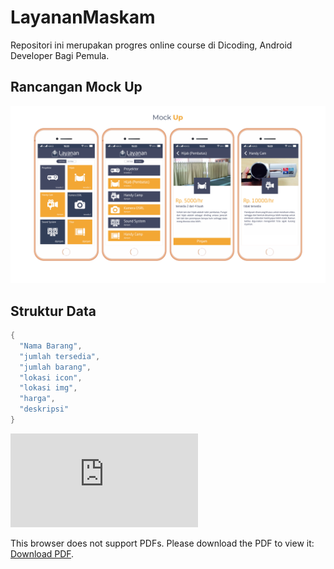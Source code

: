 # LayananMaskam
Repositori ini merupakan progres online course di Dicoding, Android Developer Bagi Pemula.
## Rancangan Mock Up
<p align="center">
  <img  src="https://github.com/mamunsyuhada/LayananMaskam/blob/master/image-doc/uiux-layanan-maskam.png">
</p>

## Struktur Data

```gradle
{
  "Nama Barang",
  "jumlah tersedia",
  "jumlah barang",
  "lokasi icon",
  "lokasi img",
  "harga",
  "deskripsi"
}
```
<object data="https://github.com/mamunsyuhada/LayananMaskam/raw/master/image-doc/sertifikat_course_51_166890_300420005118.pdf" type="application/pdf" width="700px" height="700px">
    <embed src="https://github.com/mamunsyuhada/LayananMaskam/raw/master/image-doc/sertifikat_course_51_166890_300420005118.pdf">
        <p>This browser does not support PDFs. Please download the PDF to view it: <a href="https://github.com/mamunsyuhada/LayananMaskam/raw/master/image-doc/sertifikat_course_51_166890_300420005118.pdf">Download PDF</a>.</p>
    </embed>
</object>
